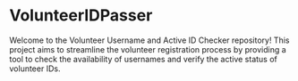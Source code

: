 # VolunteerIDPasser
Welcome to the Volunteer Username and Active ID Checker repository! This project aims to streamline the volunteer registration process by providing a tool to check the availability of usernames and verify the active status of volunteer IDs.
